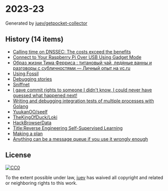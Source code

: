 # 2023-23

Generated by [juev/getpocket-collector](https://github.com/juev/getpocket-collector)

## History (14 items)

- [Calling time on DNSSEC: The costs exceed the benefits](https://mattb.nz/w/2023/06/02/calling-time-on-dnssec)
- [Connect to Your Raspberry Pi Over USB Using Gadget Mode](https://howchoo.com/pi/raspberry-pi-gadget-mode)
- [Образ жизни Тима Ферриса : титановый чай, ледяные ванны и разговоры с субличностями — Личный опыт на vc.ru](https://vc.ru/life/249711-obraz-zhizni-tima-ferrisa-titanovyy-chay-ledyanye-vanny-i-razgovory-s-sublichnostyami)
- [Using Fossil](https://wholesomedonut.prose.sh/using-fossil-not-git)
- [Debugging stories](https://github.com/danluu/debugging-stories)
- [Sniffnet](https://sniffnet.net)
- [I gave commit rights to someone I didn't know, I could never have guessed what happened next!](https://tech.davis-hansson.com/p/clickbait)
- [Writing and debugging integration tests of multiple processes with Golang](https://dolthub.com/blog/2023-05-25-debugging-multiple-golang-processes)
- [YuukanOO/seelf](https://github.com/YuukanOO/seelf)
- [TheKingOfDuck/Loki](https://github.com/TheKingOfDuck/Loki)
- [HackBrowserData](https://github.com/moonD4rk/HackBrowserData)
- [Title:Reverse Engineering Self-Supervised Learning](https://arxiv.org/abs/2305.15614)
- [Making a plan](https://registerspill.thorstenball.com/p/making-a-plan)
- [Anything can be a message queue if you use it wrongly enough](https://xeiaso.net/blog/anything-message-queue)

## License

[![CC0](https://mirrors.creativecommons.org/presskit/buttons/88x31/svg/cc-zero.svg)](https://creativecommons.org/publicdomain/zero/1.0/)

To the extent possible under law, [juev](https://github.com/juev) has waived all copyright and related or neighboring rights to this work.
